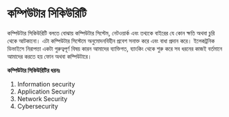 # কম্পিউটার সিকিউরিটি        
কম্পিউটার সিকিউরিটি বলতে বোঝায় কম্পিউটার সিস্টেম, নেটওয়ার্ক এবং তথ্যকে বাইরের যে কোন ক্ষতি অথবা চুরি থেকে আটকানো। এটা কম্পিউটার সিস্টেমে অনুমোদনবিহীন প্রবেশ সনাক্ত করে এবং বাধা প্রদান করে। ইলেকট্রনিক ডিভাইসে নিরাপত্তা একটা গুরুত্বপূর্ণ বিষয় কারন আমাদের ব্যাক্তিগত, ব্যাংকিং থেকে শুরু করে সব ধরনের কাজই বর্তমানে আমাদের করতে হয় ফোন অথবা কম্পিউটারে।                        

**কম্পিউটার সিকিউরিটির ধরনঃ**               
1. Information security              
2. Application Security               
3. Network Security
4. Cybersecurity          
